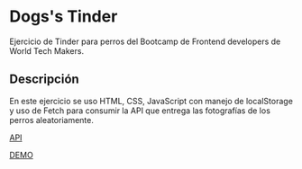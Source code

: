 # Dogs's Tinder

Ejercicio de Tinder para perros del Bootcamp de Frontend developers de World Tech Makers.

## Descripción

En este ejercicio se uso HTML, CSS, JavaScript con manejo de localStorage y uso de Fetch para consumir la API que entrega las fotografías de los perros aleatoriamente.

[API](https://dog.ceo/dog-api)

[DEMO](https://wsernalaverde.github.io/tinder-dogs/)
